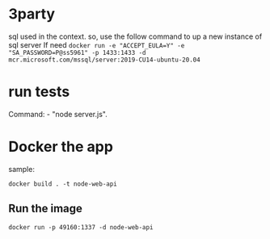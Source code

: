 # 3party

sql used in the context. so, use the follow command to up a new instance of sql server If need
`docker run -e "ACCEPT_EULA=Y" -e "SA_PASSWORD=P@ss5961" -p 1433:1433 -d mcr.microsoft.com/mssql/server:2019-CU14-ubuntu-20.04`

# run tests

Command: - "node server.js".

# Docker the app

sample:

`docker build . -t node-web-api`

## Run the image

`docker run -p 49160:1337 -d node-web-api`
